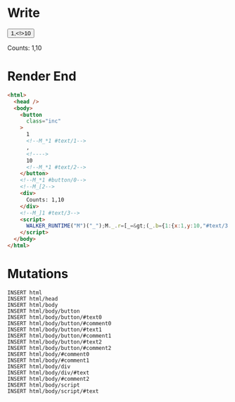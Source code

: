 # Write
  <button class=inc>1<!--M_*1 #text/1-->,<!>10<!--M_*1 #text/2--></button><!--M_*1 #button/0--><!--M_[2--><div>Counts: 1,10</div><!--M_]1 #text/3--><script>WALKER_RUNTIME("M")("_");M._.r=[_=>(_.b={1:{x:1,y:10,"#text/3!":_.a={},"#text/3(":_._.$compat_renderBody},2:_.a}),1,"__tests__/components/custom-tag.marko_0_x_y",0];M._.w()</script>

# Render End
```html
<html>
  <head />
  <body>
    <button
      class="inc"
    >
      1
      <!--M_*1 #text/1-->
      ,
      <!---->
      10
      <!--M_*1 #text/2-->
    </button>
    <!--M_*1 #button/0-->
    <!--M_[2-->
    <div>
      Counts: 1,10
    </div>
    <!--M_]1 #text/3-->
    <script>
      WALKER_RUNTIME("M")("_");M._.r=[_=&gt;(_.b={1:{x:1,y:10,"#text/3!":_.a={},"#text/3(":_._.$compat_renderBody},2:_.a}),1,"__tests__/components/custom-tag.marko_0_x_y",0];M._.w()
    </script>
  </body>
</html>
```

# Mutations
```
INSERT html
INSERT html/head
INSERT html/body
INSERT html/body/button
INSERT html/body/button/#text0
INSERT html/body/button/#comment0
INSERT html/body/button/#text1
INSERT html/body/button/#comment1
INSERT html/body/button/#text2
INSERT html/body/button/#comment2
INSERT html/body/#comment0
INSERT html/body/#comment1
INSERT html/body/div
INSERT html/body/div/#text
INSERT html/body/#comment2
INSERT html/body/script
INSERT html/body/script/#text
```